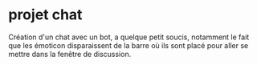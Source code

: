 # projet chat

Création d'un chat avec un bot, a quelque petit soucis, notamment le fait que les émoticon disparaissent de la barre où ils sont placé pour aller se mettre dans la fenêtre de discussion.

